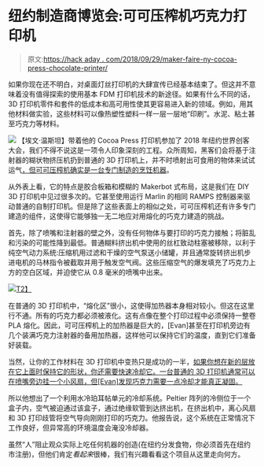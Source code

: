 # 纽约制造商博览会:可可压榨机巧克力打印机

> 原文:[https://hack aday . com/2018/09/29/maker-faire-ny-cocoa-press-chocolate-printer/](https://hackaday.com/2018/09/29/maker-faire-ny-cocoa-press-chocolate-printer/)

如果你现在还不明白，对桌面灯丝打印机的大肆宣传已经基本结束了。但这并不意味着没有值得探索的使用基本 FDM 打印机技术的新途径。如果有什么不同的话，3D 打印机零件和套件的低成本和高可用性使其更容易进入新的领域。例如，用其他材料做实验，这些材料可以像热塑性塑料一样一层一层地“印刷”。水泥、粘土甚至巧克力等材料。

[![](../Images/3532ed9fe4f22d0a1a1e73ea2c795f74.png)](https://hackaday.com/wp-content/uploads/2018/09/cocoa_extruder.jpg) 【埃文·温斯坦】带着他的 Cocoa Press 打印机参加了 2018 年纽约世界创客大会，我们不得不说这是一项令人印象深刻的工程。众所周知，黑客们会将基于注射器的糊状物挤压机扔到普通的 3D 打印机上，并不时喷射出可食用的物体来试试运气[，但可可压榨机确实是一台专门制造的烹饪机器](https://www.cocoapress.com/)。

从外表上看，它的特点是胶合板箱和模糊的 Makerbot 式布局，这是我们在 DIY 3D 打印机中见过很多次的。它甚至使用运行 Marlin 的相同 RAMPS 控制器来驱动普通的自制打印机。但是除了这些表面上的相似之处，可可压榨机还有许多专门建造的组件，这使得它能够独一无二地应对用熔化的巧克力建造的挑战。

首先，除了喷嘴和注射器的壁之外，没有任何物体与要打印的巧克力接触；将脏乱和污染的可能性降到最低。普通糊料挤出机中使用的丝杠致动柱塞被移除，以利于纯空气动力系统:压缩机用过滤和干燥的空气泵送小储罐，并且通常旋转挤出机步进电机的马林指令被截取并用于触发空气阀。这些压缩空气的爆发填充了巧克力上方的空白区域，并迫使它从 0.8 毫米的喷嘴中出来。

[![](../Images/6058deb30d595a63c46346563cfd2335.png)T2】](https://hackaday.com/wp-content/uploads/2018/09/cocoa_cooler.jpg)

在普通的 3D 打印机中，“熔化区”很小，这使得加热器本身相对较小。但这在这里行不通。所有的巧克力都必须被液化。这有点像在整个打印过程中必须保持一整卷 PLA 熔化。因此，可可压榨机上的加热器是巨大的，[Evan]甚至在打印机旁边有几个装满巧克力注射器的备用加热器，这样他可以保持它们的温度，直到它们准备好装载。

当然，让你的工作材料在 3D 打印机中变热只是成功的一半，[如果你想在新的层放在它上面时保持它的形状，你还需要快速冷却它。一台普通的 3D 打印机通常可以在喷嘴旁边挂一个小风扇，但[Evan]发现巧克力需要一点冷却才能真正凝固。](https://hackaday.com/2018/02/06/cpap-hacked-into-super-charged-3d-printer-cooler/)

所以他想出了一个利用水冷珀耳帖单元的冷却系统。Peltier 阵列的冷侧位于一个盒子内，空气被迫通过该盒子，通过绝缘软管到达挤出机，在挤出机中，离心风扇和 3D 打印歧管将空气导向刚刚打印的巧克力。他报告说，这个系统在正常情况下工作良好，但异常高的环境温度会淹没冷却器。

虽然“人”阻止观众实际上吃任何机器的创造(在纽约分发食物，你必须首先在纽约市注册)，但他们肯定*看起来*很棒，我们有兴趣看看这个项目从这里走向何方。